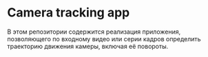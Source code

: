 # Camera tracking app

В этом репозитории содержится реализация приложения, позволяющего по входному видео или серии кадров определить траекторию движения камеры, включая её повороты.


